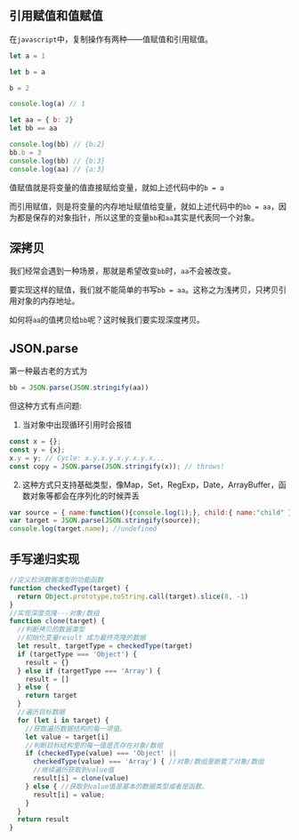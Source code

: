 ## 引用赋值和值赋值

在`javascript`中，复制操作有两种——值赋值和引用赋值。


```javascript
let a = 1

let b = a

b = 2

console.log(a) // 1

let aa = { b: 2}
let bb == aa

console.log(bb) // {b:2}
bb.b = 3 
console.log(bb) // {b:3}
console.log(aa) // {a:3}
```

值赋值就是将变量的值直接赋给变量，就如上述代码中的`b = a`

而引用赋值，则是将变量的内存地址赋值给变量，就如上述代码中的`bb = aa`，因为都是保存的对象指针，所以这里的变量`bb`和`aa`其实是代表同一个对象。

## 深拷贝

我们经常会遇到一种场景，那就是希望改变`bb`时，`aa`不会被改变。

要实现这样的赋值，我们就不能简单的书写`bb = aa`。这称之为浅拷贝，只拷贝引用对象的内存地址。

如何将`aa`的值拷贝给`bb`呢？这时候我们要实现深度拷贝。

## JSON.parse

第一种最古老的方式为

```javascript
bb = JSON.parse(JSON.stringify(aa))
```

但这种方式有点问题:

1. 当对象中出现循环引用时会报错

```javascript
const x = {};
const y = {x};
x.y = y; // Cycle: x.y.x.y.x.y.x.y.x...
const copy = JSON.parse(JSON.stringify(x)); // throws!
```

2. 这种方式只支持基础类型，像Map，Set，RegExp，Date，ArrayBuffer，函数对象等都会在序列化的时候弄丢

```javascript
var source = { name:function(){console.log(1);}, child:{ name:"child" } } 
var target = JSON.parse(JSON.stringify(source));
console.log(target.name); //undefined
```

## 手写递归实现

```javascript
//定义检测数据类型的功能函数
function checkedType(target) {
  return Object.prototype.toString.call(target).slice(8, -1)
}
//实现深度克隆---对象/数组
function clone(target) {
  //判断拷贝的数据类型
  //初始化变量result 成为最终克隆的数据
  let result, targetType = checkedType(target)
  if (targetType === 'Object') {
    result = {}
  } else if (targetType === 'Array') {
    result = []
  } else {
    return target
  }
  //遍历目标数据
  for (let i in target) {
    //获取遍历数据结构的每一项值。
    let value = target[i]
    //判断目标结构里的每一值是否存在对象/数组
    if (checkedType(value) === 'Object' ||
      checkedType(value) === 'Array') { //对象/数组里嵌套了对象/数组
      //继续遍历获取到value值
      result[i] = clone(value)
    } else { //获取到value值是基本的数据类型或者是函数。
      result[i] = value;
    }
  }
  return result
}

```